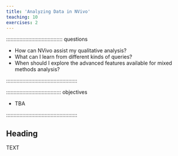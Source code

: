 ```yaml
---
title: 'Analyzing Data in NVivo'
teaching: 10
exercises: 2
---
```


:::::::::::::::::::::::::::::::::::::: questions 

- How can NVivo assist my qualitative analysis?
- What can I learn from different kinds of queries?
- When should I explore the advanced features available for mixed methods analysis?

::::::::::::::::::::::::::::::::::::::::::::::::

::::::::::::::::::::::::::::::::::::: objectives

- TBA

::::::::::::::::::::::::::::::::::::::::::::::::

## Heading

TEXT

